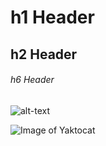 # h1 Header
## h2 Header
###### h6 Header

![alt-text](img-URL)

![Image of Yaktocat](https://octodex.github.com/images/yaktocat.png)


